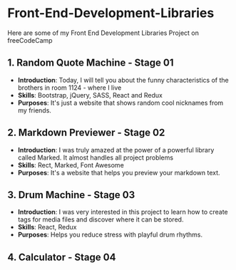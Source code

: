# Front-End-Development-Libraries
Here are some of my Front End Development Libraries Project on freeCodeCamp

## 1. Random Quote Machine - Stage 01
- **Introduction**: Today, I will tell you about the funny characteristics of the brothers in room 1124 - where I live
- **Skills**: Bootstrap, jQuery, SASS, React and Redux
- **Purposes**: It's just a website that shows random cool nicknames from my friends.

## 2. Markdown Previewer - Stage 02
- **Introduction**: I was truly amazed at the power of a powerful library called Marked. It almost handles all project problems
- **Skills**: Rect, Marked, Font Awesome
- **Purposes**: It's a website that helps you preview your markdown text.

## 3. Drum Machine - Stage 03
- **Introduction**: I was very interested in this project to learn how to create tags for media files and discover where it can be stored.
- **Skills**: React, Redux
- **Purposes**: Helps you reduce stress with playful drum rhythms.

## 4. Calculator - Stage 04